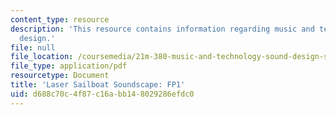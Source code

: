 ```yaml
---
content_type: resource
description: 'This resource contains information regarding music and technology: Sound
  design.'
file: null
file_location: /coursemedia/21m-380-music-and-technology-sound-design-spring-2016/d688c70c4f87c16abb148029286efdc0_MIT21M_380S16_assn_fp1sail.pdf
file_type: application/pdf
resourcetype: Document
title: 'Laser Sailboat Soundscape: FP1'
uid: d688c70c-4f87-c16a-bb14-8029286efdc0
---
```

